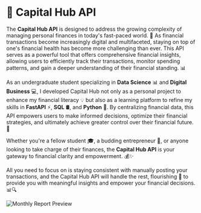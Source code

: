 # 💼 Capital Hub API

The **Capital Hub API** is designed to address the growing complexity of managing personal finances in today's fast-paced world. 💸 As financial transactions become increasingly digital and multifaceted, staying on top of one's financial health has become more challenging than ever. This API serves as a powerful tool that offers comprehensive financial insights, allowing users to efficiently track their transactions, monitor spending patterns, and gain a deeper understanding of their financial standing. 📊

As an undergraduate student specializing in **Data Science** 📊 and **Digital Business** 💻, I developed Capital Hub not only as a personal project to enhance my financial literacy 💡 but also as a learning platform to refine my skills in **FastAPI** ⚡, **SQL** 🛢️, and **Python** 🐍. By centralizing financial data, this API empowers users to make informed decisions, optimize their financial strategies, and ultimately achieve greater control over their financial future. 🎯

Whether you're a fellow student 🎓, a budding entrepreneur 🚀, or anyone looking to take charge of their finances, the **Capital Hub API** is your gateway to financial clarity and empowerment. 💰✨

All you need to focus on is staying consistent with manually posting your transactions, and the Capital Hub API will handle the rest, flourishing 🌱 to provide you with meaningful insights and empower your financial decisions. 📊🔍

![Monthly Report Preview](assets/mock_report.png)
